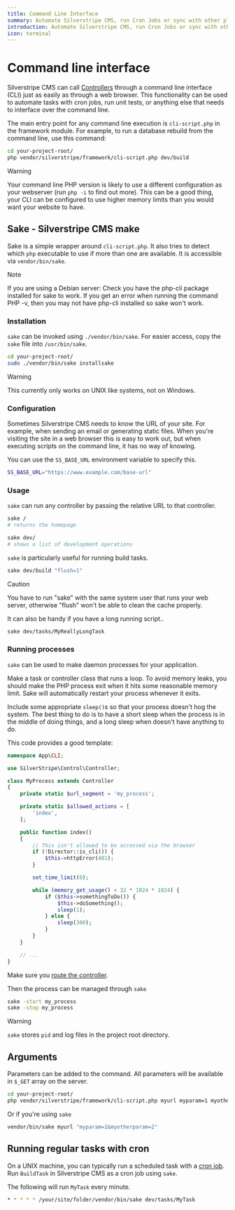 ```yaml
---
title: Command Line Interface
summary: Automate Silverstripe CMS, run Cron Jobs or sync with other platforms through the Command Line Interface.
introduction: Automate Silverstripe CMS, run Cron Jobs or sync with other platforms through the Command Line Interface.
icon: terminal
---
```


# Command line interface

Silverstripe CMS can call [Controllers](../controllers) through a command line interface (CLI) just as easily as through a
web browser. This functionality can be used to automate tasks with cron jobs, run unit tests, or anything else that
needs to interface over the command line.

The main entry point for any command line execution is `cli-script.php` in the framework module.
For example, to run a database rebuild from the command line, use this command:

```bash
cd your-project-root/
php vendor/silverstripe/framework/cli-script.php dev/build
```

> [!WARNING]
> Your command line PHP version is likely to use a different configuration as your webserver (run `php -i` to find out
> more). This can be a good thing, your CLI can be configured to use higher memory limits than you would want your website
> to have.

## Sake - Silverstripe CMS make

Sake is a simple wrapper around `cli-script.php`. It also tries to detect which `php` executable to use if more than one
are available. It is accessible via `vendor/bin/sake`.

> [!NOTE]
> If you are using a Debian server: Check you have the php-cli package installed for sake to work. If you get an error
> when running the command PHP -v, then you may not have php-cli installed so sake won't work.

### Installation

`sake` can be invoked using `./vendor/bin/sake`. For easier access, copy the `sake` file into `/usr/bin/sake`.

```bash
cd your-project-root/
sudo ./vendor/bin/sake installsake
```

> [!WARNING]
> This currently only works on UNIX like systems, not on Windows.

### Configuration

Sometimes Silverstripe CMS needs to know the URL of your site. For example, when sending an email or generating static
files. When you're visiting the site in a web browser this is easy to work out, but when executing scripts on the
command line, it has no way of knowing.

You can use the `SS_BASE_URL` environment variable to specify this.

```bash
SS_BASE_URL="https://www.example.com/base-url"
```

### Usage

`sake` can run any controller by passing the relative URL to that controller.

```bash
sake /
# returns the homepage

sake dev/
# shows a list of development operations
```

`sake` is particularly useful for running build tasks.

```bash
sake dev/build "flush=1"
```

> [!CAUTION]
> You have to run "sake" with the same system user that runs your web server,
> otherwise "flush" won't be able to clean the cache properly.

It can also be handy if you have a long running script..

```bash
sake dev/tasks/MyReallyLongTask
```

### Running processes

`sake` can be used to make daemon processes for your application.

Make a task or controller class that runs a loop. To avoid memory leaks, you should make the PHP process exit when it
hits some reasonable memory limit. Sake will automatically restart your process whenever it exits.

Include some appropriate `sleep()`s so that your process doesn't hog the system. The best thing to do is to have a short
sleep when the process is in the middle of doing things, and a long sleep when doesn't have anything to do.

This code provides a good template:

```php
namespace App\CLI;

use SilverStripe\Control\Controller;

class MyProcess extends Controller
{
    private static $url_segment = 'my_process';

    private static $allowed_actions = [
        'index',
    ];

    public function index()
    {
        // This isn't allowed to be accessed via the browser
        if (!Director::is_cli()) {
            $this->httpError(401);
        }

        set_time_limit(0);

        while (memory_get_usage() < 32 * 1024 * 1024) {
            if ($this->somethingToDo()) {
                $this->doSomething();
                sleep(1);
            } else {
                sleep(300);
            }
        }
    }

    // ...
}
```

Make sure you [route the controller](/developer_guides/controllers/routing/).

Then the process can be managed through `sake`

```bash
sake -start my_process
sake -stop my_process
```

> [!WARNING]
> `sake` stores `pid` and log files in the project root directory.

## Arguments

Parameters can be added to the command. All parameters will be available in `$_GET` array on the server.

```bash
cd your-project-root/
php vendor/silverstripe/framework/cli-script.php myurl myparam=1 myotherparam=2
```

Or if you're using `sake`

```bash
vendor/bin/sake myurl "myparam=1&myotherparam=2"
```

## Running regular tasks with cron

On a UNIX machine, you can typically run a scheduled task with a [cron job](https://en.wikipedia.org/wiki/Cron). Run
`BuildTask` in Silverstripe CMS as a cron job using `sake`.

The following will run `MyTask` every minute.

```bash
* * * * * /your/site/folder/vendor/bin/sake dev/tasks/MyTask
```
